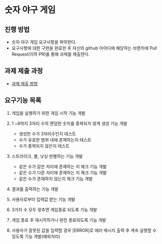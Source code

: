 # 숫자 야구 게임
## 진행 방법
* 숫자 야구 게임 요구사항을 파악한다.
* 요구사항에 대한 구현을 완료한 후 자신의 github 아이디에 해당하는 브랜치에 Pull Request(이하 PR)를 통해 과제를 제출한다.

## 과제 제출 과정
* [과제 제출 방법](https://github.com/next-step/nextstep-docs/tree/master/precourse)


## 요구기능 목록
1. 게임을 실행하기 위한 게임 시작 기능 개발
2. 1 ~9까지 3자리 수의 랜덤한 숫자를 중복되지 않게 생성 기능 개발
   - 생성한 수가 3자리수인지 테스트
   - 수가 유효한 범위 내에 존재하는지 테스트
   - 수가 중복되지 않은지 테스트
3. 스트라이크, 볼, 낫싱 판별하는 기능 개발
   - 같은 수가 같은 자리에 존재하는 지 체크 기능 개발
   - 같은 수가 다른 자리에 존재하는 지 체크 기능 개발
   - 같은 수가 존재하지 않는지 체크 기능 개발

4. 결과를 출력하는 기능 개발
5. 사용자로부터 입력값 받는 기능 개발 
6. 3가지 수 모두 맞추면 게임종료 되도록 기능 개발
7. 게임 종료 후 재시작하거나 완전 종료되도록 기능 개발
8. 사용자가 잘못된 값을 입력할 경우 [ERROR]로 에러 메시지 출력 후 계속 실행할 수 있도록 기능 개발(예외처리)
